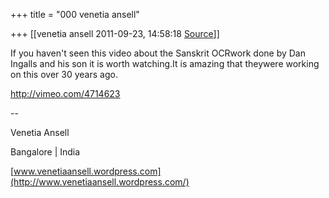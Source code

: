 +++
title = "000 venetia ansell"

+++
[[venetia ansell	2011-09-23, 14:58:18 [Source](https://groups.google.com/g/samskrita/c/HrrlogSbjP8)]]



If you haven't seen this video about the Sanskrit OCRwork done by Dan Ingalls and his son it is worth watching.It is amazing that theywere working on this over 30 years ago.



<http://vimeo.com/4714623>  
  
--  

Venetia Ansell

Bangalore \| India

[www.venetiaansell.wordpress.com](http://www.venetiaansell.wordpress.com/)

  

